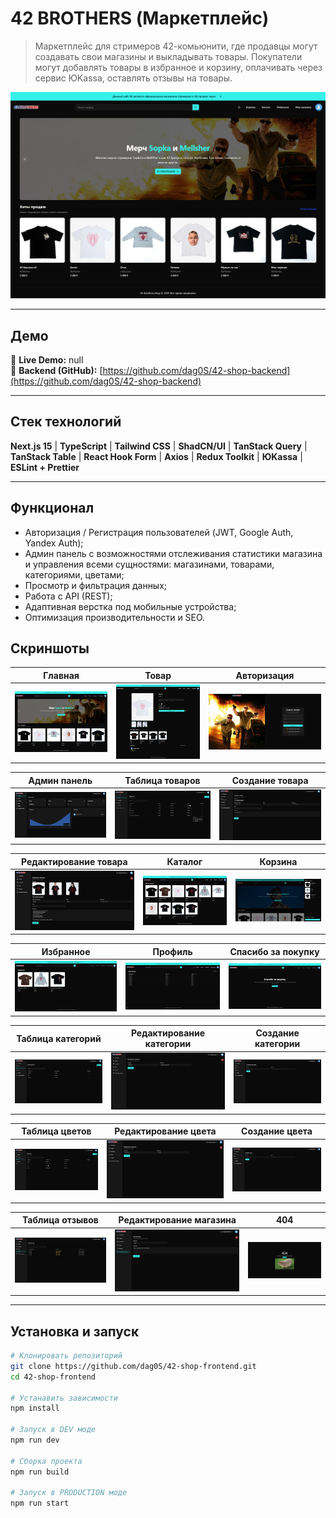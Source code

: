 # 42 BROTHERS (Маркетплейс)

> Маркетплейс для стримеров 42-комьюнити, где продавцы могут создавать свои магазины и выкладывать товары. Покупатели могут добавлять товары в избранное и корзину, оплачивать через сервис ЮKassa, оставлять отзывы на товары.

![Preview Screenshot](https://github.com/dag0S/42-shop-frontend/blob/master/public/images/screenshots/home.png)

---

## Демо

🔗 **Live Demo:** null
<br/>
🔗 **Backend (GitHub):** [https://github.com/dag0S/42-shop-backend](https://github.com/dag0S/42-shop-backend)

---

## Стек технологий

**Next.js 15** | **TypeScript** | **Tailwind CSS** | **ShadCN/UI** | **TanStack Query** | **TanStack Table** | **React Hook Form** | **Axios** | **Redux Toolkit** | **ЮKassa** | **ESLint + Prettier**

---

## Функционал

- Авторизация / Регистрация пользователей (JWT, Google Auth, Yandex Auth);
- Админ панель с возможностями отслеживания статистики магазина и управления всеми сущностями: магазинами, товарами, категориями, цветами;
- Просмотр и фильтрация данных;
- Работа с API (REST);
- Адаптивная верстка под мобильные устройства;
- Оптимизация производительности и SEO.

## Скриншоты

|                                               Главная                                                |                                                 Товар                                                 |                                               Авторизация                                                |
| :--------------------------------------------------------------------------------------------------: | :---------------------------------------------------------------------------------------------------: | :------------------------------------------------------------------------------------------------------: |
| ![Главная](https://github.com/dag0S/42-shop-frontend/blob/master/public/images/screenshots/home.png) | ![Товар](https://github.com/dag0S/42-shop-frontend/blob/master/public/images/screenshots/product.png) | ![Авторизация](https://github.com/dag0S/42-shop-frontend/blob/master/public/images/screenshots/auth.png) |

|                                               Админ панель                                               |                                            Таблица товаров                                             |                                                  Создание товара                                                   |
| :------------------------------------------------------------------------------------------------------: | :----------------------------------------------------------------------------------------------------: | :----------------------------------------------------------------------------------------------------------------: |
| ![Главная](https://github.com/dag0S/42-shop-frontend/blob/master/public/images/screenshots/dashbord.png) | ![Товар](https://github.com/dag0S/42-shop-frontend/blob/master/public/images/screenshots/products.png) | ![Авторизация](https://github.com/dag0S/42-shop-frontend/blob/master/public/images/screenshots/create-product.png) |

|                                            Редактирование товара                                             |                                                Каталог                                                 |                                                 Корзина                                                  |
| :----------------------------------------------------------------------------------------------------------: | :----------------------------------------------------------------------------------------------------: | :------------------------------------------------------------------------------------------------------: |
| ![Главная](https://github.com/dag0S/42-shop-frontend/blob/master/public/images/screenshots/edit-product.png) | ![Товар](https://github.com/dag0S/42-shop-frontend/blob/master/public/images/screenshots/explorer.png) | ![Авторизация](https://github.com/dag0S/42-shop-frontend/blob/master/public/images/screenshots/cart.png) |

|                                                 Избранное                                                 |                                                Профиль                                                |                                             Спасибо за покупку                                             |
| :-------------------------------------------------------------------------------------------------------: | :---------------------------------------------------------------------------------------------------: | :--------------------------------------------------------------------------------------------------------: |
| ![Главная](https://github.com/dag0S/42-shop-frontend/blob/master/public/images/screenshots/favorites.png) | ![Товар](https://github.com/dag0S/42-shop-frontend/blob/master/public/images/screenshots/profile.png) | ![Авторизация](https://github.com/dag0S/42-shop-frontend/blob/master/public/images/screenshots/thanks.png) |

|                                             Таблица категорий                                              |                                          Редактирование категории                                           |                                                 Создание категории                                                  |
| :--------------------------------------------------------------------------------------------------------: | :---------------------------------------------------------------------------------------------------------: | :-----------------------------------------------------------------------------------------------------------------: |
| ![Главная](https://github.com/dag0S/42-shop-frontend/blob/master/public/images/screenshots/categories.png) | ![Товар](https://github.com/dag0S/42-shop-frontend/blob/master/public/images/screenshots/edit-category.png) | ![Авторизация](https://github.com/dag0S/42-shop-frontend/blob/master/public/images/screenshots/create-category.png) |

|                                             Таблица цветов                                             |                                           Редактирование цвета                                           |                                                  Создание цвета                                                  |
| :----------------------------------------------------------------------------------------------------: | :------------------------------------------------------------------------------------------------------: | :--------------------------------------------------------------------------------------------------------------: |
| ![Главная](https://github.com/dag0S/42-shop-frontend/blob/master/public/images/screenshots/colors.png) | ![Товар](https://github.com/dag0S/42-shop-frontend/blob/master/public/images/screenshots/edit-color.png) | ![Авторизация](https://github.com/dag0S/42-shop-frontend/blob/master/public/images/screenshots/create-color.png) |

|                                             Таблица отзывов                                             |                                         Редактирование магазина                                          |                                                   404                                                   |
| :-----------------------------------------------------------------------------------------------------: | :------------------------------------------------------------------------------------------------------: | :-----------------------------------------------------------------------------------------------------: |
| ![Главная](https://github.com/dag0S/42-shop-frontend/blob/master/public/images/screenshots/reviews.png) | ![Товар](https://github.com/dag0S/42-shop-frontend/blob/master/public/images/screenshots/edit-store.png) | ![Авторизация](https://github.com/dag0S/42-shop-frontend/blob/master/public/images/screenshots/404.png) |

---

## Установка и запуск

```bash
# Клонировать репозиторий
git clone https://github.com/dag0S/42-shop-frontend.git
cd 42-shop-frontend

# Устанавить зависимости
npm install

# Запуск в DEV моде
npm run dev

# Сборка проекта
npm run build

# Запуск в PRODUCTION моде
npm run start
```
